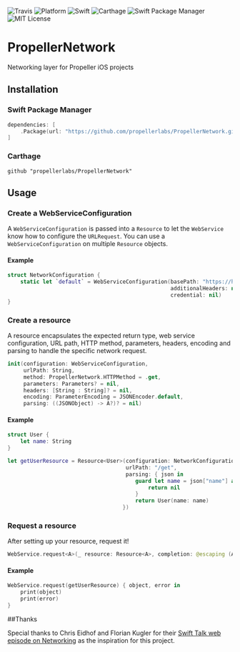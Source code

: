 ![Travis](https://api.travis-ci.org/propellerlabs/PropellerNetwork.svg?branch=master)
![Platform](https://img.shields.io/badge/platform-ios-lightgrey.svg)
![Swift](https://img.shields.io/badge/language-swift-orange.svg)
![Carthage](https://img.shields.io/badge/Carthage-compatible-4BC51D.svg?style=flat)
![Swift Package Manager](https://img.shields.io/badge/SPM-compatible-brightgreen.svg)
![MIT License](https://img.shields.io/badge/license-MIT-000000.svg)


# PropellerNetwork
Networking layer for Propeller iOS projects

## Installation

### Swift Package Manager

```Swift
dependencies: [
    .Package(url: "https://github.com/propellerlabs/PropellerNetwork.git", majorVersion: 1)
]
```

### Carthage

```
github "propellerlabs/PropellerNetwork"
```

## Usage

### Create a WebServiceConfiguration
A `WebServiceConfiguration` is passed into a `Resource` to let the `WebService` know how to configure the `URLRequest`. You can use a `WebServiceConfiguration` on multiple `Resource` objects.

#### Example

``` Swift
struct NetworkConfiguration {
    static let `default` = WebServiceConfiguration(basePath: "https://httpbin.org",
                                                   additionalHeaders: nil,
                                                   credential: nil)
}
```

### Create a resource
A resource encapsulates the expected return type, web service configuration, URL path, HTTP method, parameters, headers, encoding and parsing to handle the specific network request.

``` Swift
init(configuration: WebServiceConfiguration,
     urlPath: String,
     method: PropellerNetwork.HTTPMethod = .get,
     parameters: Parameters? = nil, 
     headers: [String : String]? = nil, 
     encoding: ParameterEncoding = JSONEncoder.default, 
     parsing: ((JSONObject) -> A?)? = nil)
```

#### Example
```Swift
struct User {
    let name: String    
}

let getUserResource = Resource<User>(configuration: NetworkConfiguration.default,
                                     urlPath: "/get",
                                     parsing: { json in
                                        guard let name = json["name"] as? String else {
                                            return nil
                                        }
                                        return User(name: name)
                                    })
```

### Request a resource
After setting up your resource, request it!

```Swift
WebService.request<A>(_ resource: Resource<A>, completion: @escaping (A?, Error?) -> Void)
```

#### Example
```Swift
WebService.request(getUserResource) { object, error in
    print(object)
    print(error)
}
```

##Thanks

Special thanks to Chris Eidhof and Florian Kugler for their [Swift Talk web episode on Networking](https://talk.objc.io/episodes/S01E01-networking) as the inspiration for this project.
